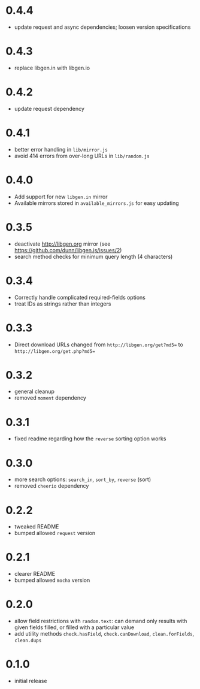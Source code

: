 # 0.4.4

- update request and async dependencies; loosen version specifications

# 0.4.3

- replace libgen.in with libgen.io

# 0.4.2

- update request dependency

# 0.4.1

- better error handling in `lib/mirror.js`
- avoid 414 errors from over-long URLs in `lib/random.js`

# 0.4.0

- Add support for new `libgen.in` mirror
- Available mirrors stored in `available_mirrors.js` for easy updating

# 0.3.5

- deactivate http://libgen.org mirror (see <https://github.com/dunn/libgen.js/issues/2>)
- search method checks for minimum query length (4 characters)

# 0.3.4

- Correctly handle complicated required-fields options
- treat IDs as strings rather than integers

# 0.3.3

- Direct download URLs changed from `http://libgen.org/get?md5=`
  to `http://libgen.org/get.php?md5=`

# 0.3.2

- general cleanup
- removed `moment` dependency

# 0.3.1

- fixed readme regarding how the `reverse` sorting option works

# 0.3.0

- more search options: `search_in`, `sort_by`, `reverse` (sort)
- removed `cheerio` dependency

# 0.2.2

- tweaked README
- bumped allowed `request` version

# 0.2.1

- clearer README
- bumped allowed `mocha` version

# 0.2.0

- allow field restrictions with `random.text`: can demand only results
with given fields filled, or filled with a particular value
- add utility methods `check.hasField`, `check.canDownload`,
  `clean.forFields`, `clean.dups`

# 0.1.0

- initial release
